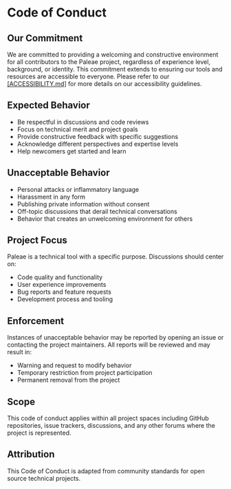 # Code of Conduct

## Our Commitment

We are committed to providing a welcoming and constructive environment for all contributors to the Paleae project, regardless of experience level, background, or identity. This commitment extends to ensuring our tools and resources are accessible to everyone. Please refer to our [[ACCESSIBILITY.md]](./ACCESSIBILITY.md) for more details on our accessibility guidelines.

## Expected Behavior

* Be respectful in discussions and code reviews
* Focus on technical merit and project goals
* Provide constructive feedback with specific suggestions
* Acknowledge different perspectives and expertise levels
* Help newcomers get started and learn

## Unacceptable Behavior

* Personal attacks or inflammatory language
* Harassment in any form
* Publishing private information without consent
* Off-topic discussions that derail technical conversations
* Behavior that creates an unwelcoming environment for others

## Project Focus

Paleae is a technical tool with a specific purpose. Discussions should center on:
* Code quality and functionality
* User experience improvements  
* Bug reports and feature requests
* Development process and tooling

## Enforcement

Instances of unacceptable behavior may be reported by opening an issue or contacting the project maintainers. All reports will be reviewed and may result in:

* Warning and request to modify behavior
* Temporary restriction from project participation  
* Permanent removal from the project

## Scope

This code of conduct applies within all project spaces including GitHub repositories, issue trackers, discussions, and any other forums where the project is represented.

## Attribution

This Code of Conduct is adapted from community standards for open source technical projects.